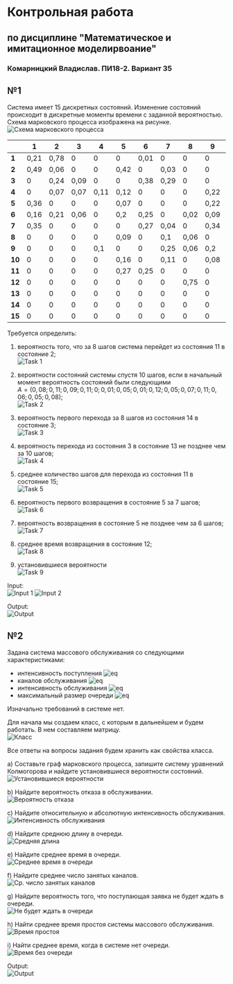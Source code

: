 # Контрольная работа 

## по дисциплине "Математическое и имитационное моделирвоание"

### Комарницкий Владислав. ПИ18-2. Вариант 35

## №1

Система имеет 15 дискретных состояний. Изменение состояний происходит в дискретные моменты времени с заданной вероятностью. Схема марковского процесса изображена на рисунке.
![Схема марковского процесса](https://sun9-62.userapi.com/c857032/v857032591/145afa/cGAgBjngWIg.jpg)

|    | 1    | 2    | 3    | 4    | 5    | 6    | 7    | 8    | 9    | 10   | 11   | 12   | 13   | 14   | 15   |
|----|------|------|------|------|------|------|------|------|------|------|------|------|------|------|------|
| **1**  | 0,21 | 0,78 | 0    | 0    | 0    | 0,01 | 0    | 0    | 0    | 0    | 0    | 0    | 0    | 0    | 0    |
| **2**  | 0,49 | 0,06 | 0    | 0    | 0,42 | 0    | 0,03 | 0    | 0    | 0    | 0    | 0    | 0    | 0    | 0    |
| **3**  | 0    | 0,24 | 0,09 | 0    | 0    | 0,38 | 0,29 | 0    | 0    | 0    | 0    | 0    | 0    | 0    | 0    |
| **4**  | 0    | 0,07 | 0,07 | 0,11 | 0,12 | 0    | 0    | 0    | 0,22 | 0,24 | 0,17 | 0    | 0    | 0    | 0    |
| **5**  | 0,36 | 0    | 0    | 0    | 0,07 | 0    | 0    | 0    | 0,22 | 0,35 | 0    | 0    | 0    | 0    | 0    |
| **6**  | 0,16 | 0,21 | 0,06 | 0    | 0,2  | 0,25 | 0    | 0,02 | 0,09 | 0,01 | 0    | 0    | 0    | 0    | 0    |
| **7**  | 0,35 | 0    | 0    | 0    | 0    | 0,27 | 0,04 | 0    | 0,34 | 0    | 0    | 0    | 0    | 0    | 0    |
| **8**  | 0    | 0    | 0    | 0    | 0,09 | 0    | 0,1  | 0,06 | 0    | 0    | 0    | 0,53 | 0    | 0    | 0,22 |
| **9**  | 0    | 0    | 0    | 0,1  | 0    | 0    | 0,25 | 0,06 | 0,2  | 0,01 | 0    | 0    | 0,36 | 0    | 0,02 |
| **10** | 0    | 0    | 0    | 0    | 0,16 | 0    | 0,11 | 0    | 0,08 | 0,07 | 0,4  | 0    | 0,17 | 0,01 | 0    |
| **11** | 0    | 0    | 0    | 0    | 0,27 | 0,25 | 0    | 0    | 0    | 0,01 | 0,05 | 0    | 0,42 | 0    | 0    |
| **12** | 0    | 0    | 0    | 0    | 0    | 0    | 0    | 0,75 | 0    | 0    | 0    | 0,25 | 0    | 0    | 0    |
| **13** | 0    | 0    | 0    | 0    | 0    | 0    | 0    | 0    | 0    | 0,17 | 0,42 | 0    | 0,05 | 0,36 | 0    |
| **14** | 0    | 0    | 0    | 0    | 0    | 0    | 0    | 0    | 0    | 0    | 0    | 0    | 0,5  | 0,05 | 0,45 |
| **15** | 0    | 0    | 0    | 0    | 0    | 0    | 0    | 0    | 0    | 0,25 | 0,09 | 0    | 0    | 0,59 | 0,07 |  

Требуется определить:

1) вероятность того, что за 8 шагов система перейдет из состояния 11 в состояние 2;  
![Task 1](https://sun9-32.userapi.com/c206520/v206520023/cb879/fAdTeA07AEg.jpg)

2) вероятности состояний системы спустя 10 шагов, если в начальный момент вероятность состояний были следующими  
$A=(0,08;0,11;0,09;0,11;0;0,01;0,05;0,01;0,12;0,05;0,07;0,11;0,06;0,05;0,08)$;  
![Task 2](https://sun9-63.userapi.com/c206520/v206520023/cb882/mwBdpJtOFrc.jpg)

3) вероятность первого перехода за 8 шагов из состояния 14 в состояние 3;  
![Task 3](https://sun9-65.userapi.com/c206520/v206520023/cb88b/0zacmaqCISw.jpg)

4) вероятность перехода из состояния 3 в состояние 13 не позднее чем за 10 шагов;  
![Task 4](https://sun9-41.userapi.com/c206520/v206520023/cb892/7qexQObXorg.jpg)

5) среднее количество шагов для перехода из состояния 11 в состояние 15;  
![Task 5](https://sun9-42.userapi.com/c206520/v206520023/cb8c6/A3GmhASm8do.jpg)

6) вероятность первого возвращения в состояние 5 за 7 шагов;  
![Task 6](https://sun9-40.userapi.com/c206520/v206520023/cb8a1/bEPvMrrB2OE.jpg)

7) вероятность возвращения в состояние 5 не позднее чем за 6 шагов;  
![Task 7](https://sun9-34.userapi.com/c206520/v206520023/cb8b1/RbmxzkAbcNA.jpg)

8) среднее время возвращения в состояние 12;  
![Task 8](https://sun9-27.userapi.com/c206520/v206520023/cb8b8/YYctI2DBSOI.jpg)

9) установившиеся вероятности  
![Task 9](https://sun9-67.userapi.com/c206520/v206520023/cb8bf/4jQ0-zxDcY0.jpg)  

Input:  
![Input 1](https://sun9-16.userapi.com/c206520/v206520023/cb8fc/xHQK06CsY0w.jpg)
![Input 2](https://sun9-72.userapi.com/c206520/v206520023/cb916/a8ZzPNHmHdE.jpg)  

Output:  
![Output](https://sun9-21.userapi.com/c206520/v206520259/cf0db/KRndyojxaB8.jpg)  

## №2  

Задана система массового обслуживания со следующими характеристиками:

* интенсивность поступления ![eq](https://latex.codecogs.com/png.latex?\large&space;\lambda&space;=&space;29)
* каналов обслуживания ![eq](https://latex.codecogs.com/png.latex?\large&space;m&space;=&space;5)
* интенсивность обслуживания ![eq](https://latex.codecogs.com/png.latex?\large&space;\mu&space;=&space;6)
* максимальный размер очереди ![eq](https://latex.codecogs.com/png.latex?\large&space;n&space;=&space;14)

Изначально требований в системе нет.

Для начала мы создаем класс, с которым в дальнейшем и будем работать. В нем составляем матрицу.  
![Класс](https://sun9-58.userapi.com/c206520/v206520259/cf130/W0IchlLeLXQ.jpg)

Все ответы на вопросы задания будем хранить как свойства класса.

a) Составьте граф марковского процесса, запишите систему уравнений Колмогорова и найдите установившиеся вероятности состояний.  
![Установившиеся вероятности](https://sun9-52.userapi.com/c206520/v206520259/cf140/D3rT4XXxof8.jpg)

b) Найдите вероятность отказа в обслуживании.  
![Вероятность отказа](https://sun9-11.userapi.com/c206520/v206520259/cf158/n5Aix_Cp1pY.jpg)

c) Найдите относительную и абсолютную интенсивность обслуживания.  
![Интенсивность обслуживания](https://sun9-63.userapi.com/c206520/v206520259/cf15f/nValAWqH-h0.jpg)

d) Найдите среднюю длину в очереди.  
![Средняя длина](https://sun9-65.userapi.com/c206520/v206520259/cf167/0sEqwVg2kqc.jpg)

e) Найдите среднее время в очереди.  
![Среднее время в очереди](https://sun9-38.userapi.com/c206520/v206520259/cf16f/0XjdLs-Oxws.jpg)

f) Найдите среднее число занятых каналов.  
![Ср. число занятых каналов](https://sun9-68.userapi.com/c206520/v206520259/cf176/odayPhwgd1o.jpg)

g) Найдите вероятность того, что поступающая заявка не будет ждать в очереди.  
![Не будет ждать в очереди](https://sun9-44.userapi.com/c206520/v206520259/cf187/ghVvvqDXpbU.jpg)

h) Найти среднее время простоя системы массового обслуживания.  
![Время простоя](https://sun9-55.userapi.com/c206520/v206520259/cf1aa/riIjToHIOqI.jpg)

i) Найти среднее время, когда в системе нет очереди.  
![Время без очереди](https://sun9-63.userapi.com/c206520/v206520259/cf1c4/KJXJjxKys5A.jpg)  

Output:  
![Output](https://sun9-19.userapi.com/c206520/v206520845/ccdf0/JEt9v0Vk-Mw.jpg)

